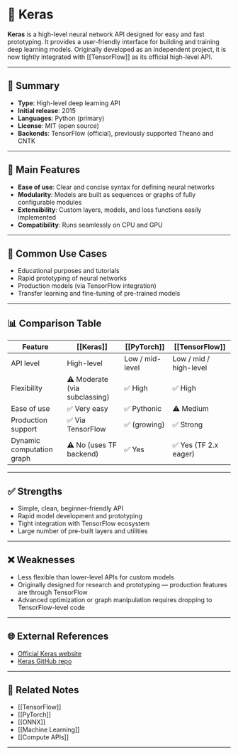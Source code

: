 # 🧩 Keras

**Keras** is a high-level neural network API designed for easy and fast prototyping. It provides a user-friendly interface for building and training deep learning models. Originally developed as an independent project, it is now tightly integrated with [[TensorFlow]] as its official high-level API.

---

## 🧠 Summary

- **Type**: High-level deep learning API
- **Initial release**: 2015
- **Languages**: Python (primary)
- **License**: MIT (open source)
- **Backends**: TensorFlow (official), previously supported Theano and CNTK

---

## 🎯 Main Features

- **Ease of use**: Clear and concise syntax for defining neural networks
- **Modularity**: Models are built as sequences or graphs of fully configurable modules
- **Extensibility**: Custom layers, models, and loss functions easily implemented
- **Compatibility**: Runs seamlessly on CPU and GPU

---

## 🔬 Common Use Cases

- Educational purposes and tutorials
- Rapid prototyping of neural networks
- Production models (via TensorFlow integration)
- Transfer learning and fine-tuning of pre-trained models

---

## 📊 Comparison Table

| Feature                  | [[Keras]]              | [[PyTorch]]           | [[TensorFlow]]         |
|--------------------------|-----------------------|----------------------|-----------------------|
| API level                 | High-level             | Low / mid-level       | Low / mid / high-level |
| Flexibility               | ⚠️ Moderate (via subclassing) | ✅ High                | ✅ High                |
| Ease of use               | ✅ Very easy            | ✅ Pythonic            | ⚠️ Medium              |
| Production support        | ✅ Via TensorFlow       | ✅ (growing)           | ✅ Strong               |
| Dynamic computation graph | ⚠️ No (uses TF backend) | ✅ Yes                 | ✅ Yes (TF 2.x eager)   |

---

## ✅ Strengths

- Simple, clean, beginner-friendly API
- Rapid model development and prototyping
- Tight integration with TensorFlow ecosystem
- Large number of pre-built layers and utilities

---

## ❌ Weaknesses

- Less flexible than lower-level APIs for custom models
- Originally designed for research and prototyping — production features are through TensorFlow
- Advanced optimization or graph manipulation requires dropping to TensorFlow-level code

---

## 🌐 External References

- [Official Keras website](https://keras.io/)
- [Keras GitHub repo](https://github.com/keras-team/keras)

---

## 🔗 Related Notes

- [[TensorFlow]]
- [[PyTorch]]
- [[ONNX]]
- [[Machine Learning]]
- [[Compute APIs]]

---
